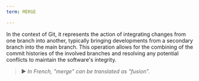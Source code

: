 ```yaml
---
term: MERGE

---
```

In the context of Git, it represents the action of integrating changes from one branch into another, typically bringing developments from a secondary branch into the main branch. This operation allows for the combining of the commit histories of the involved branches and resolving any potential conflicts to maintain the software's integrity.

> ► *In French, "merge" can be translated as "fusion".*